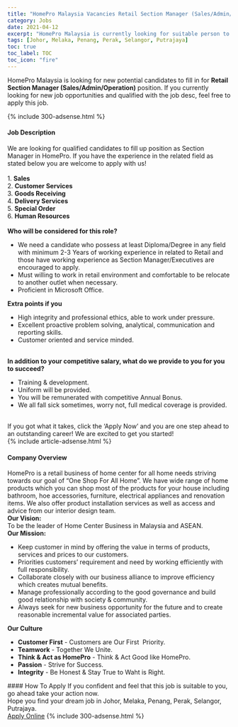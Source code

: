```yaml
---
title: "HomePro Malaysia Vacancies Retail Section Manager (Sales/Admin/Operation)" 
category: Jobs 
date: 2021-04-12 
excerpt: "HomePro Malaysia is currently looking for suitable person to fill in the Retail Section Manager (Sales/Admin/Operation) which based in Johor, Melaka, Penang, Perak, Selangor, Putrajaya" 
tags: [Johor, Melaka, Penang, Perak, Selangor, Putrajaya] 
toc: true 
toc_label: TOC 
toc_icon: "fire" 
--- 
```


<p>HomePro Malaysia is looking for new potential candidates to fill in for <b>Retail Section Manager (Sales/Admin/Operation)</b> position. If you currently looking for new job opportunities and qualified with the job desc, feel free to apply this job.
</p>{% include 300-adsense.html %} 
<div><div><h4>Job Description</h4></div><div><div><span><div><div>We are looking for qualified candidates to fill up position as Section Manager in HomePro. If you have the experience in the related field as stated below you are welcome to apply with us!</div><div><br>1. <strong>Sales</strong><br>2. <strong>Customer Services</strong><br>3. <strong>Goods Receiving</strong><br>4. <strong>Delivery Services</strong><br>5. <strong>Special Order</strong><br>6. <strong>Human Resources</strong></div><div><br><strong>Who will be considered for this role?</strong></div><ul><li>We need a candidate who possess at least Diploma/Degree in any field with minimum 2-3 Years of working experience in related to Retail and those have working experience as Section Manager/Executives are encouraged to apply.</li><li>Must willing to work in retail environment and comfortable to be relocate to another outlet when necessary.</li><li>Proficient in Microsoft Office.</li></ul><div><strong>Extra points if you</strong></div><ul><li>High integrity and professional ethics, able to work under pressure.</li><li>Excellent proactive problem solving, analytical, communication and reporting skills.</li><li>Customer oriented and service minded.</li></ul><div><br><strong>In addition to your competitive salary, what do we provide to you for you to succeed?</strong></div><ul><li>Training &amp; development.</li><li>Uniform will be provided.</li><li>You will be remunerated with competitive Annual Bonus.</li><li>We all fall sick sometimes, worry not, full medical coverage is provided.&#160;</li></ul><div><br>If you got what it takes, click the &#8216;Apply Now&#8217; and you are one step ahead to an outstanding career! We are excited to get you started!</div></div></span></div></div></div> 
{% include article-adsense.html %} 
<div><div><h4>Company Overview</h4></div><div><div><span><div><div>
<div>
<div>
			HomePro is a retail business of home center for all home needs striving towards our goal of &#8220;One Shop For All Home&#8221;. We have wide range of home products which you can shop most of the products for your house including bathroom, hoe accessories, furniture, electrical appliances and renovation items. We also offer product installation services as well as access and advice from our interior design team.</div>
<div>
<strong>Our Vision:</strong></div>
<div>
			To be the leader of Home Center Business in Malaysia and ASEAN.</div>
<div>
<strong>Our Mission:</strong></div>
<ul>
<li>
				Keep customer in mind by offering the value in terms of products, services and prices to our customers.</li>
<li>
				Priorities customers&#8217; requirement and need by working efficiently with full responsibility.</li>
<li>
				Collaborate closely with our business alliance to improve efficiency which creates mutual benefits.</li>
<li>
				Manage professionally according to the good governance and build good relationship with society &amp; community.</li>
<li>
				Always seek for new business opportunity for the future and to create reasonable incremental value for associated parties.</li>
</ul>
<div>
<strong>Our Culture</strong></div>
<ul>
<li>
<strong>Customer First</strong> - Customers are Our First &#160;Priority.</li>
<li>
<strong>Teamwork</strong> - Together We Unite.</li>
<li>
<strong>Think &amp; Act as HomePro</strong> - Think &amp; Act Good like HomePro.</li>
<li>
<strong>Passion</strong> - Strive for Success.</li>
<li>
<strong>Integrity</strong> - Be Honest &amp; Stay True to Waht is Right.</li>
</ul>
</div>
</div></div></span></div></div></div> 
#### How To Apply 
If you confident and feel that this job is suitable to you, go ahead take your action now. <br/> 
Hope you find your dream job in Johor, Melaka, Penang, Perak, Selangor, Putrajaya. <br/> 
<a href="https://www.jobstreet.com.my/en/job/retail-section-manager-sales-admin-operation-4534253?jobId=jobstreet-my-job-4534253&" class="btn btn--info" target="_blank" rel="nofollow noopenner">Apply Online</a> 
{% include 300-adsense.html %} 